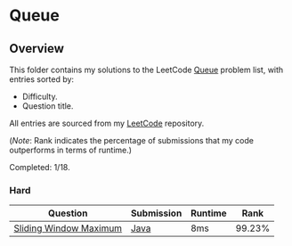 # Queue

## Overview
This folder contains my solutions to the LeetCode [Queue](https://leetcode.com/problem-list/queue/) problem list,
with entries sorted by:
- Difficulty.
- Question title.

All entries are sourced from my [LeetCode](https://github.com/shumarb/leetcode) repository.

(*Note*: Rank indicates the percentage of submissions that my code outperforms in terms of runtime.)

Completed: 1/18.

### Hard
| Question                                                                                             | Submission                                                                                  | Runtime | Rank   |
|------------------------------------------------------------------------------------------------------|---------------------------------------------------------------------------------------------|---------|--------|
| [Sliding Window Maximum](https://leetcode.com/problems/sliding-window-maximum/description/)          | [Java](https://github.com/shumarb/leetcode/blob/main/submissions/SlidingWindowMaximum.java) | 8ms     | 99.23% |
